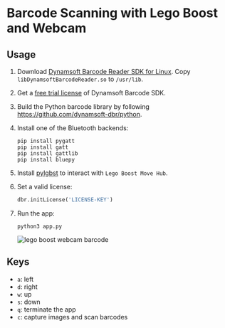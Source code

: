 # Barcode Scanning with Lego Boost and Webcam

## Usage
1. Download [Dynamsoft Barcode Reader SDK for Linux](https://www.dynamsoft.com/Products/barcode-reader-c-api-linux.aspx). Copy `libDynamsoftBarcodeReader.so` to `/usr/lib`.
2. Get a [free trial license](https://www.dynamsoft.com/CustomerPortal/Portal/Triallicense.aspx) of Dynamsoft Barcode SDK.
3. Build the Python barcode library by following https://github.com/dynamsoft-dbr/python.
4. Install one of the Bluetooth backends:
    
    ```
    pip install pygatt
    pip install gatt
    pip install gattlib
    pip install bluepy
    ```
    
5. Install [pylgbst](https://github.com/undera/pylgbst) to interact with `Lego Boost Move Hub`. 
6. Set a valid license:

    ```py
    dbr.initLicense('LICENSE-KEY')
    ```
  
7. Run the app:

    ```
    python3 app.py
    ```

    ![lego boost webcam barcode](https://www.codepool.biz/wp-content/uploads/2019/06/lego-boost-webcam-barcode.gif)

## Keys
- `a`: left
- `d`: right
- `w`: up
- `s`: down
- `q`: terminate the app
- `c`: capture images and scan barcodes
